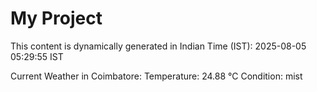 # My Project

This content is dynamically generated in Indian Time (IST): 2025-08-05 05:29:55 IST


Current Weather in Coimbatore:
Temperature: 24.88 °C
Condition: mist

